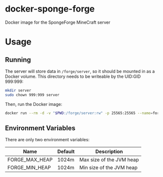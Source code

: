 # docker-sponge-forge
Docker image for the SpongeForge MineCraft server

# Usage

## Running

The server will store data in `/forge/server`, so it should be mounted in as a Docker volume. This directory needs to be writeable by the UID:GID 999:999:

```bash
mkdir server
sudo chown 999:999 server
```

Then, run the Docker image:

```bash
docker run --rm -d -v "$PWD:/forge/server:rw" -p 25565:25565 --name=forge adammillerio/forge:latest
```

## Environment Variables

There are only two environment variables:

| Name  | Default  | Description  |
|---|---|---|
| FORGE_MAX_HEAP | 1024m | Max size of the JVM heap |
| FORGE_MIN_HEAP | 1024m | Min size of the JVM heap |
